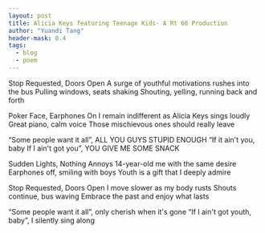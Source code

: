 ```yaml
---
layout: post
title: Alicia Keys featuring Teenage Kids- A Rt 66 Production
author: "Yuandi Tang"
header-mask: 0.4
tags:
  - blog
  - poem
---
```


Stop Requested, Doors Open
A surge of youthful motivations rushes into the bus
Pulling windows, seats shaking
Shouting, yelling, running back and forth

Poker Face, Earphones On
I remain indifferent as Alicia Keys sings loudly
Great piano, calm voice
Those mischievous ones should really leave

“Some people want it all”, ALL YOU GUYS STUPID ENOUGH
“If it ain't you, baby If I ain't got you”, YOU GIVE ME SOME SNACK

Sudden Lights, Nothing Annoys
14-year-old me with the same desire
Earphones off, smiling with boys
Youth is a gift that I deeply admire

Stop Requested, Doors Open
I move slower as my body rusts
Shouts continue, bus waving
Embrace the past and enjoy what lasts

“Some people want it all”, only cherish when it's gone
“If I ain't got youth, baby”, I silently sing along
